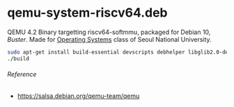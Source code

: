 qemu-system-riscv64.deb
========
QEMU 4.2 Binary targetting riscv64-softmmu, packaged for Debian 10, *Buster*.
Made for [Operating Systems] class of Seoul National University.

```bash
sudo apt-get install build-essential devscripts debhelper libglib2.0-dev libpixman-1-dev
./build
```

###### Reference
- https://salsa.debian.org/qemu-team/qemu

[Operating Systems]: http://csl.snu.ac.kr/courses/4190.307/2020-1/
